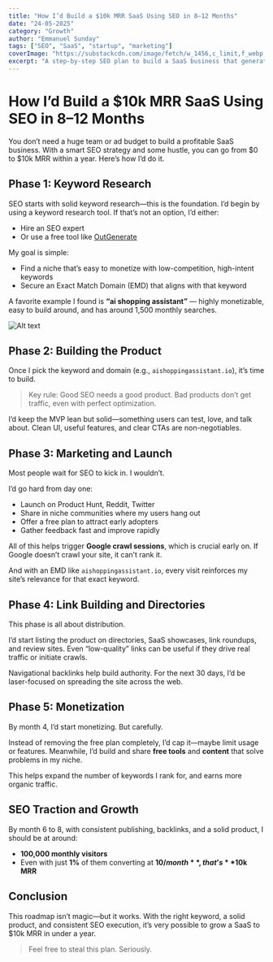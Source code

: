 ```yaml
---
title: "How I’d Build a $10k MRR SaaS Using SEO in 8–12 Months"
date: "24-05-2025"
category: "Growth"
author: "Emmanuel Sunday"
tags: ["SEO", "SaaS", "startup", "marketing"]
coverImage: "https://substackcdn.com/image/fetch/w_1456,c_limit,f_webp,q_auto:good,fl_progressive:steep/https%3A%2F%2Fsubstack-post-media.s3.amazonaws.com%2Fpublic%2Fimages%2F21f4a46d-3ad7-45c1-af8e-74841cdaed86_1920x1200.png"
excerpt: "A step-by-step SEO plan to build a SaaS business that generates $10k monthly recurring revenue."
---
```


# How I’d Build a $10k MRR SaaS Using SEO in 8–12 Months

You don’t need a huge team or ad budget to build a profitable SaaS business. With a smart SEO strategy and some hustle, you can go from $0 to $10k MRR within a year. Here’s how I’d do it.

## Phase 1: Keyword Research

SEO starts with solid keyword research—this is the foundation. I’d begin by using a keyword research tool. If that’s not an option, I’d either:

- Hire an SEO expert
- Or use a free tool like [OutGenerate](https://outgenerate.com/ideas)

My goal is simple:

- Find a niche that’s easy to monetize with low-competition, high-intent keywords
- Secure an Exact Match Domain (EMD) that aligns with that keyword

A favorite example I found is **“ai shopping assistant”** — highly monetizable, easy to build around, and has around 1,500 monthly searches.

![Alt text](https://substackcdn.com/image/fetch/w_1456,c_limit,f_webp,q_auto:good,fl_progressive:steep/https%3A%2F%2Fsubstack-post-media.s3.amazonaws.com%2Fpublic%2Fimages%2F21f4a46d-3ad7-45c1-af8e-74841cdaed86_1920x1200.png)

## Phase 2: Building the Product

Once I pick the keyword and domain (e.g., `aishoppingassistant.io`), it’s time to build.

> Key rule: Good SEO needs a good product. Bad products don’t get traffic, even with perfect optimization.

I’d keep the MVP lean but solid—something users can test, love, and talk about. Clean UI, useful features, and clear CTAs are non-negotiables.

## Phase 3: Marketing and Launch

Most people wait for SEO to kick in. I wouldn’t.

I’d go hard from day one:

- Launch on Product Hunt, Reddit, Twitter
- Share in niche communities where my users hang out
- Offer a free plan to attract early adopters
- Gather feedback fast and improve rapidly

All of this helps trigger **Google crawl sessions**, which is crucial early on. If Google doesn’t crawl your site, it can’t rank it.

And with an EMD like `aishoppingassistant.io`, every visit reinforces my site’s relevance for that exact keyword.

## Phase 4: Link Building and Directories

This phase is all about distribution.

I’d start listing the product on directories, SaaS showcases, link roundups, and review sites. Even “low-quality” links can be useful if they drive real traffic or initiate crawls.

Navigational backlinks help build authority. For the next 30 days, I’d be laser-focused on spreading the site across the web.

## Phase 5: Monetization

By month 4, I’d start monetizing. But carefully.

Instead of removing the free plan completely, I’d cap it—maybe limit usage or features. Meanwhile, I’d build and share **free tools** and **content** that solve problems in my niche.

This helps expand the number of keywords I rank for, and earns more organic traffic.

## SEO Traction and Growth

By month 6 to 8, with consistent publishing, backlinks, and a solid product, I should be at around:

- **100,000 monthly visitors**
- Even with just **1%** of them converting at **$10/month**, that’s **$10k MRR**

## Conclusion

This roadmap isn’t magic—but it works. With the right keyword, a solid product, and consistent SEO execution, it’s very possible to grow a SaaS to $10k MRR in under a year.

> Feel free to steal this plan. Seriously.
